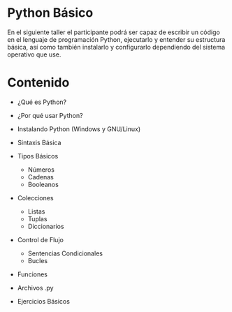 # Python Básico

En el siguiente taller el participante podrá ser capaz de escribir un código en el lenguaje de programación Python, ejecutarlo y entender su estructura básica, así como también instalarlo y configurarlo dependiendo del sistema operativo que use.


# Contenido

* ¿Qué es Python?
* ¿Por qué usar Python?
* Instalando Python (Windows y GNU/Linux)
* Sintaxis Básica

* Tipos Básicos
	* Números
	* Cadenas
	* Booleanos

* Colecciones
	* Listas
	* Tuplas
	* Diccionarios

* Control de Flujo
	* Sentencias Condicionales
	* Bucles

* Funciones

* Archivos .py

* Ejercicios Básicos